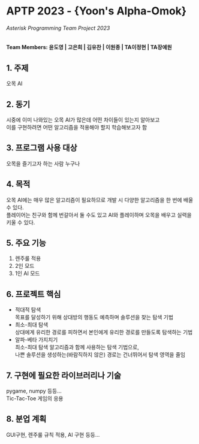 <h1>APTP 2023 - {Yoon's  Alpha-Omok}</h1>
<h6>Asterisk Programming Team Project 2023</h6>
<h4>Team Members: 윤도영 | 고은희 | 김유찬 | 이원종 | TA이정현 | TA장예원 </h4>

<h2>1. 주제 </h2>
오목 AI

<h2>2. 동기 </h2>
시중에 이미 나와있는 오목 AI가 많은데 어떤 차이들이 있는지 알아보고<br>
이를 구현하려면 어떤 알고리즘을 적용해야 할지 학습해보고자 함

<h2>3. 프로그램 사용 대상</h2>
오목을 즐기고자 하는 사람 누구나

<h2>4. 목적</h2>
오목 AI에는 매우 많은 알고리즘이 필요하므로 개발 시 다양한 알고리즘을 한 번에 배울 수 있다.<br>
플레이어는 친구와 함께 번갈아서 둘 수도 있고 AI와 플레이하며 오목을 배우고 실력을 키울 수 있다. 

<h2>5. 주요 기능</h2>
<ol>
<li>렌주룰 적용</li>
<li>2인 모드</li>
<li>1인 AI 모드</li>
</ol>
<h2>6. 프로젝트 핵심</h2>
<ul>
<li>적대적 탐색</li>
목표를 달성하기 위해 상대방의 행동도 예측하며 솔루션을 찾는 탐색 기법
<li>최소-최대 탐색</li>
상대에게 유리한 경로를 피하면서 본인에게 유리한 경로를 만들도록 탐색하는 기법
<li>알파-베타 가지치기</li>
최소-최대 탐색 알고리즘과 함께 사용하는 탐색 기법으로,<br>
나쁜 솔루션을 생성하는(바람직하지 않은) 경로는 건너뛰어서 탐색 영역을 줄임
</ul>
<h2>7. 구현에 필요한 라이브러리나 기술</h2>
pygame, numpy 등등...<br>
Tic-Tac-Toe 게임의 응용

<h2>8. 분업 계획</h2>
GUI구현, 렌주룰 규칙 적용, AI 구현 등등...